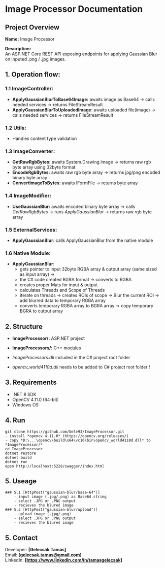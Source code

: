 # Image Processor Documentation

## Project Overview
**Name:** Image Processor  

**Description:**  
An ASP.NET Core REST API exposing endpoints for applying Gaussian Blur on inputed .png / .jpg images.

##  1. Operation flow:
  ### 1.1 ImageController:
  - **ApplyGaussianBlurToBase64Image:** awaits image as Base64 -> calls needed services -> returns FileStreamResult
  - **ApplyGaussianBlurToUploadedImage:** awaits uploaded file(image) -> calls needed services -> returns FileStreamResult

  ### 1.2 Utils:
  -	Handles content type validation

  ### 1.3 ImageConverter:
  - **GetRawRgbBytes:** awaits System.Drawing.Image -> returns raw rgb byte array using 32byte format
  - **EncodeRgbBytes:** awaits raw rgb byte array -> returns jpg/png encoded binary byte array
  - **ConvertImageToBytes:** awaits IFormFile -> returns byte array

  ### 1.4 ImageModifier:
  - **UseGaussianBlur:** awaits encoded binary byte array -> calls *GetRawRgbBytes* -> runs *ApplyGaussianBlur* -> returns raw rgb byte array

  ### 1.5 ExternalServices:
  - **ApplyGaussianBlur:** calls ApplyGaussianBlur from the native module

  ### 1.6 Native Module:
  - **ApplyGaussianBlur:** 
	- gets pointer to input 32byte RGBA array & output array (same sized as input array) ->
	- the C# code created BGRA format -> converts to RGBA
	- creates proper Mats for input & output
	- calculates Threads and Scope of Threads
	- iterate on threads -> creates ROIs of scope -> Blur the current ROI -> add blurred data to temporary RGBA array
	- converts temporary RGBA array to BGRA array -> copy temporary BGRA to output array
 
## 2. Structure
- **ImageProcessor/:** ASP.NET project
- **ImageProcessors/:** C++ modules

- *ImageProcessors.dll* included in the C# project root folder
- *opencv_world4110d.dll* needs to be added to C# project root folder !

## 3. Requirements
- .NET 8 SDK
- OpenCV 4.11.0 (64-bit)
- Windows OS

## 4. Run
```
git clone https://github.com/Gele93/ImageProcessor.git
- install *opencv 4.11.0* (https://opencv.org/releases/)
- copy *D:\...\opencv\build\x64\vc16\bin\opencv_world4110d.dll* to *ImageProcessor/*
cd ImageProcessor
dotnet restore
dotnet build
dotnet run
open http://localhost:5228/swagger/index.html
```

## 5. Useage
	### 5.1 [HttpPost("gaussian-blur/base-64")]
		- input image (.jpg/.png) as Base64 string
		- select .JPG or .PNG output
		- recieves the blured image
	### 5.2 [HttpPost("gaussian-blur/upload")]
		- upload image (.jpg/.png)
		- select .JPG or .PNG output
		- recieves the blured image

## 5. Contact
Developer: **[Gelecsák Tamás]**  
Email: **[gelecsak.tamas@gmail.com]**  
LinkedIn: **[https://www.linkedin.com/in/tamasgelecsak]**
